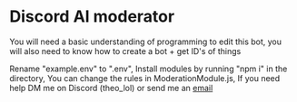 # Discord AI moderator

You will need a basic understanding of programming to edit this bot, you will also need to know how to create a bot + get ID's of things

Rename "example.env" to ".env",
Install modules by running "npm i" in the directory,
You can change the rules in ModerationModule.js,
If you need help DM me on Discord (theo_lol) or send me an [email](mailto://contact@imtheo.lol)
